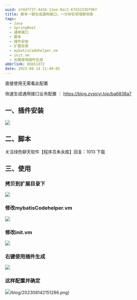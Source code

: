 ```yaml
---
uuid: a74dff27-4416-11ee-9ac2-67d3233bf96f
title: 脚本一键生成通用接口，一分钟实现增删改查
tags:
  - Java
  - SpringBoot
  - 通用接口
  - 脚本
  - 插件安装
  - 扩展目录
  - mybatisCodehelper.vm
  - init.vm
  - 右键使用插件生成
abbrlink: 8bb51d72
date: 2023-08-14 21:49:05
---
```



直接使用无需看此配置

快速生成通用接口业务配置 ： https://blog.zysicyj.top/ba6838a7

## 一、插件安装

![](https://blog-1253652709.cos.ap-guangzhou.myqcloud.com/blog/202308142150759.png)

## 二、脚本

关注绿色聊天软件【程序员朱永胜】回复：1013 下载

## 三、使用

### 拷贝到扩展目录下

![](https://blog-1253652709.cos.ap-guangzhou.myqcloud.com/blog/202308142151774.png)

### 修改mybatisCodehelper.vm

![](https://blog-1253652709.cos.ap-guangzhou.myqcloud.com/blog/202308142151263.png)

### 修改init.vm

![](https://blog-1253652709.cos.ap-guangzhou.myqcloud.com/blog/202308142151447.png)

### 右键使用插件生成

![](https://blog-1253652709.cos.ap-guangzhou.myqcloud.com/blog/202308142151908.png)

### 这样配置并确定

![](https://blog-1253652709.cos.ap-guangzhou.myqcloud.com/blog/202308142151286.png)/blog/202308142151286.png)


